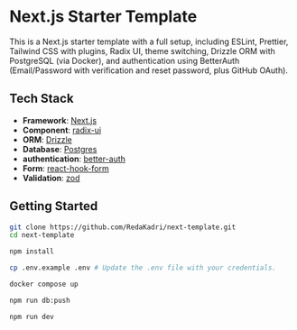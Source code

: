# Next.js Starter Template

This is a Next.js starter template with a full setup, including ESLint, Prettier, Tailwind CSS with plugins, Radix UI, theme switching, Drizzle ORM with PostgreSQL (via Docker), and authentication using BetterAuth (Email/Password with verification and reset password, plus GitHub OAuth).

## Tech Stack

- **Framework**: [Next.js](https://nextjs.org/)
- **Component**: [radix-ui](https://www.radix-ui.com)
- **ORM**: [Drizzle](https://orm.drizzle.team/)
- **Database**: [Postgres](https://www.postgresql.org/)
- **authentication**: [better-auth](https://www.better-auth.com/)
- **Form**: [react-hook-form](https://react-hook-form.com/)
- **Validation**: [zod](https://zod.dev/)


## Getting Started

```bash
git clone https://github.com/RedaKadri/next-template.git
cd next-template

npm install

cp .env.example .env # Update the .env file with your credentials.

docker compose up

npm run db:push

npm run dev
```

